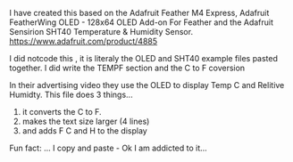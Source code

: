 
I have created this based on the Adafruit Feather M4 Express, Adafruit FeatherWing OLED - 128x64 OLED Add-on For Feather and the Adafruit Sensirion SHT40 Temperature & Humidity Sensor.
https://www.adafruit.com/product/4885

I did notcode this , it is literaly the OLED and SHT40 example files pasted together.
I did write the TEMPF section and the C to F coversion

In their advertising video they use the OLED to display Temp C and Relitive Humidty.
This file does 3 things...
1. it converts the C to F.
2. makes the text size larger (4 lines)
3. and adds F C and H to the display


Fun fact: ... I copy and paste - Ok I am addicted to it...

